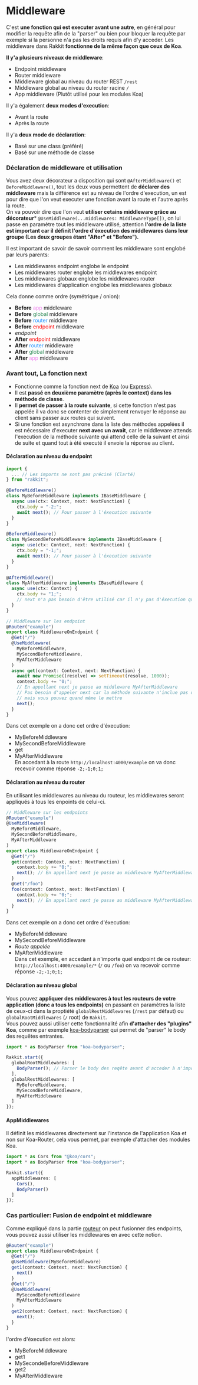 # Middleware
C'est **une fonction qui est executer avant une autre**, en général pour modifier la requête afin de la "parser" ou bien pour bloquer la requête par exemple si la personne n'a pas les droits requis afin d'y acceder. Les middleware dans Rakkit **fonctionne de la même façon que ceux de Koa**.  

**Il y'a plusieurs niveaux de middleware**:
- Endpoint middleware
- Router middleware
- Middleware global au niveau du router REST `/rest`
- Middleware global au niveau du router racine `/`
- App middleware (Plutôt utilisé pour les modules Koa)

Il y'a également **deux modes d'execution**:
- Avant la route
- Après la route

Il y'a **deux mode de déclaration**:
- Basé sur une class (préféré)
- Basé sur une méthode de classe

### Déclaration de middleware et utilisation
Vous avez deux décorateur a disposition qui sont `@AfterMiddleware()` et `BeforeMiddleware()`, tout les deux vous permettent de **déclarer des middleware** mais la différence est au niveau de l'ordre d'execution, un est pour dire que l'on veut executer une fonction avant la route et l'autre après la route.  
On va pouvoir dire que l'on veut **utiliser cetains middleware grâce au décorateur*** `@UseMiddleware(...middlewares: MiddlewareType[])`, on lui passe en paramètre tout les middleware utilisé, attention **l'ordre de la liste est important car il définit l'ordre d'éxecution des middlewares dans leur groupe (Les deux groupes étant "After" et "Before").**  

Il est important de savoir de savoir comment les middleware sont englobé par leurs parents:
- Les middlewares endpoint englobe le endpoint
- Les middlewares router englobe les middlewares endpoint
- Les middlewares globaux englobe les middlewares router
- Les middlewares d'application englobe les middlewares globaux

Cela donne comme ordre (symétrique / onion):
- **Before** <span style="color:violet">app</span> middleware
- **Before** <span style="color:seagreen">global</span> middleware
- **Before** <span style="color:dodgerblue">router</span> middleware
- **Before** <span style="color:red">endpoint</span> middleware
- _endpoint_
- **After** <span style="color:red">endpoint</span> middleware
- **After** <span style="color:dodgerblue">router</span> middleware
- **After** <span style="color:seagreen">global</span> middleware
- **After** <span style="color:violet">app</span> middleware

### Avant tout, La fonction next
- Fonctionne comme la fonction next de [Koa](https://koajs.com) (ou [Express](https://expressjs.com/fr/)).  
- Il est **passé en deuxième paramètre (après le context) dans les méthode de classe**.  
- Il **permet de passer à la route suivante**, si cette fonction n'est pas appelée il va donc se contenter de simplement renvoyer le réponse au client sans passer aux routes qui suivent.  
- Si une fonction est asynchrone dans la liste des méthodes appelées il est nécessaire d'executer **next avec un await**, car le middleware attends l'execution de la méthode suivante qui attend celle de la suivant et ainsi de suite et quand tout à été executé il envoie la réponse au client.

#### Déclaration au niveau du endpoint
```typescript
import {
  ... // Les imports ne sont pas précisé (Clarté)
} from "rakkit";

@BeforeMiddleware()
class MyBeforeMiddleware implements IBaseMiddleware {
  async use(ctx: Context, next: NextFunction) {
    ctx.body = "-2;";
    await next(); // Pour passer à l'éxecution suivante
  }
}

@BeforeMiddleware()
class MySecondBeforeMiddleware implements IBaseMiddleware {
  async use(ctx: Context, next: NextFunction) {
    ctx.body = "-1;";
    await next(); // Pour passer à l'éxecution suivante
  }
}

@AfterMiddleware()
class MyAfterMiddleware implements IBaseMiddleware {
  async use(ctx: Context) {
    ctx.body += "1;";
    // next n'a pas besoin d'être utilisé car il n'y pas d'éxecution qui suivent
  }
}

// Middleware sur les endpoint
@Router("example")
export class MiddlewareOnEndpoint {
  @Get("/")
  @UseMiddleware(
    MyBeforeMiddleware,
    MySecondBeforeMiddleware,
    MyAfterMiddleware
  )
  async get(context: Context, next: NextFunction) {
    await new Promise((resolve) => setTimeout(resolve, 1000));
    context.body += "0;";
    // En appellant next je passe au middleware MyAfterMiddleware
    // Pas besoin d'appeler next car la méthode suivante n'inclue pas de tâches asynchrone,
    // mais vous pouvez quand même le mettre
    next();
  }
}
```
Dans cet exemple on a donc cet ordre d'éxecution:
- MyBeforeMiddleware
- MySecondBeforeMiddleware
- get
- MyAfterMiddleware  
En accedant à la route `http://localhost:4000/example` on va donc recevoir comme réponse `-2;-1;0;1;`

#### Déclaration au niveau du router
En utilisant les middlewares au niveau du routeur, les middlewares seront appliqués à tous les enpoints de celui-ci.
```typescript
// Middleware sur les endpoints
@Router("example")
@UseMiddleware(
  MyBeforeMiddleware,
  MySecondBeforeMiddleware,
  MyAfterMiddleware
)
export class MiddlewareOnEndpoint {
  @Get("/")
  get(context: Context, next: NextFunction) {
    context.body += "0;";
    next(); // En appellant next je passe au middleware MyAfterMiddleware
  }
  @Get("/foo")
  foo(context: Context, next: NextFunction) {
    context.body += "0;";
    next(); // En appellant next je passe au middleware MyAfterMiddleware
  }
}
```
Dans cet exemple on a donc cet ordre d'éxecution:
- MyBeforeMiddleware
- MySecondBeforeMiddleware
- _Route appelée_
- MyAfterMiddleware  
Dans cet exemple, en accedant à n'importe quel endpoint de ce routeur: `http://localhost:4000/example/*` (`/` ou `/foo`) on va recevoir comme réponse `-2;-1;0;1;`

#### Déclaration au niveau global
Vous pouvez **appliquer des middlewares à tout les routeurs de votre application (donc a tous les endpoints)** en passant en paramètres la liste de ceux-ci dans la proptiété `globalRestMiddlewares` (`/rest` par défaut) ou `globalRootMiddlewares` (`/` root) de `Rakkit`.  
Vous pouvez aussi utiliser cette fonctionnalité afin **d'attacher des "plugins" Koa**, comme par exemple [koa-bodyparser](https://github.com/koajs/bodyparser) qui permet de "parser" le body des requêtes entrantes.
```typescript
import * as BodyParser from "koa-bodyparser";

Rakkit.start({
  globalRootMiddlewares: [
    BodyParser(); // Parser le body des reqête avant d'acceder à n'importe quel autre méthode
  ],
  globalRestMiddlewares: [
    MyBeforeMiddleware,
    MySecondBeforeMiddleware,
    MyAfterMiddleware
  ]
});
```

#### AppMiddlewares
Il définit les middlewares directement sur l'instance de l'application Koa et non sur Koa-Router, cela vous permet, par exemple d'attacher des modules Koa.
```typescript
import * as Cors from "@koa/cors";
import * as BodyParser from "koa-bodyparser";

Rakkit.start({
  appMiddlewares: [
    Cors(),
    BodyParser()
  ]
});
```

### Cas particulier: Fusion de endpoint et middleware
Comme expliqué dans la partie [routeur](/#/fr/router) on peut fusionner des endpoints, vous pouvez aussi utiliser les middlewares en avec cette notion.

```typescript
@Router("example")
export class MiddlewareOnEndpoint {
  @Get("/")
  @UseMiddleware(MyBeforeMiddleware)
  get1(context: Context, next: NextFunction) {
    next()
  }
  @Get("/")
  @UseMiddleware(
    MySecondBeforeMiddleware
    MyAfterMiddleware
  )
  get2(context: Context, next: NextFunction) {
    next();
  }
}
```
l'ordre d'éxecution est alors:
- MyBeforeMiddleware
- get1
- MySecondeBeforeMiddleware
- get2
- MyAfterMiddleware
